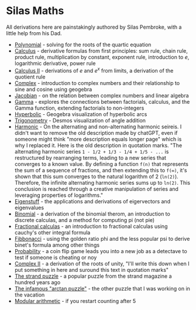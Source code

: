# Silas Maths

All derivations here are painstakingly authored by Silas Pembroke, with a little help from his Dad.

* [Polynomial](polynomial.md) - solving for the roots of the quartic equation
* [Calculus](derivatives.md) - derivative formulas from first principles:
sum rule, chain rule, product rule, multiplication by constant, exponent rule, introduction to $e$, logarithmic derivative, power rule
* [Calculus II](calculus_2.md) - derivations of $e$ and $e^x$ from limits, a derivation of the quotient rule
* [Complex](complex.md) - introduction to complex numbers and their relationship to sine and cosine using geogebra
* [Jacobian](jacobian.md) - on the relation between complex numbers and linear algebra
* [Gamma](gamma.md) - explores the connections between factorials, calculus, and the Gamma function, extending factorials to non-integers
* [Hyperbolic](hyperbolic.md) - Geogebra visualization of hyperbolic arcs
* [Trigonometry](trigonometry.md) - Desmos visualization of angle addition
* [Harmonic](harmonic.md) - On the alternating and non-alternating harmonic seireis. I didn't want to remove the old description made by chatGPT, even if someone might think "more description equals longer page" which is why I replaced it. Here is the old description in quotation marks. "The alternating harmonic series `1 - 1/2 + 1/3 - 1/4 + 1/5 - ...` is restructured by rearranging terms, leading to a new series that converges to a known value. By defining a function `f(n)` that represents the sum of a sequence of fractions, and then extending this to `f(∞)`, it's shown that this sum converges to the natural logarithm of 2 (`ln(2)`). Therefore, the infinite alternating harmonic series sums up to `ln(2)`. This conclusion is reached through a creative manipulation of series and leveraging properties of logarithms."
* [Eigenstuff](eigen.md) - the applications and derivations of eigervectors and eigenvalues
* [Binomial](binomial.md) - a derivation of the binomial therom, an introduction to discrete calculas, and a method for computing pi (not pie)
* [Fractional calculas](fractional_calculas.md) - an introduction to fractional calculas using cauchy's other integral formula
* [Fibbonacci](fibbonacci.md) - using the golden ratio phi and the less popular psi to derive binet's formula among other things
* [Probability](probability.md) - a coin flip game leads you into a new job as a detectave to test if someone is cheating or noy
* [Complex II](complex_2.md) - a derivation of the roots of unity, "I'll write this down when I put something in here and suround this text in quotation marks"
* [The strand puzzle](the_strand_puzzle.md) - a popular puzzle from the strand magazine a hundred years ago
* [The infamous "arctan puzzle"](arctan.md) - the other puzzle that I was working on in the vacation
* [Modular arithmetic](mod.md) - if you restart counting after $5$

